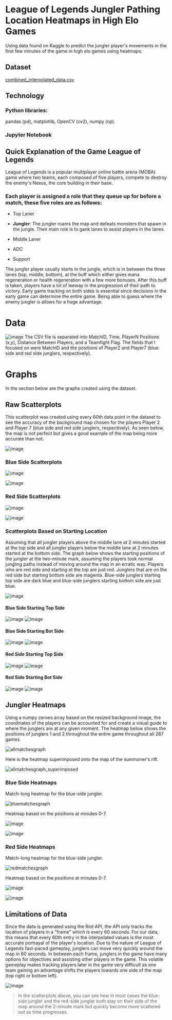 # League of Legends Jungler Pathing Location Heatmaps in High Elo Games
Using data found on Kaggle to predict the jungler player's movements in the first few minutes of the game in high elo games using heatmaps.

## Dataset

[combined_interpolated_data.csv](https://www.kaggle.com/datasets/lawsus/lol-interpolated-positions)

## Technology

### Python libraries: 

pandas (pd), matplotlib, OpenCV (cv2), numpy (np).

### Jupyter Notebook


## Quick Explanation of the Game League of Legends

League of Legends is a popular multiplayer online battle arena (MOBA) game where two teams, each composed of five players, compete to destroy the enemy's Nexus, the core building in their base.

### Each player is assigned a role that they queue up for before a match, these five roles are as follows:

* Top Laner

* **Jungler**: The jungler roams the map and defeats monsters that spawn in the jungle. Their main role is to gank lanes to assist players in the lanes.

* Middle Laner

* ADC

* Support

The jungler player usually starts in the jungle, which is in between the three lanes (top, middle, bottom), at the buff which either gives mana regeneration or health regeneration with a few more bonuses. After this buff is taken, players have a lot of leeway in the progression of their path to victory. Early game tracking on both sides is essential since decisions in the early game can determine the entire game. Being able to guess where the enemy jungler is allows for a huge advantage.
# Data
![image](https://github.com/francotaboada/jungler-heatmap/assets/18605940/6378e38e-6775-4b6b-8999-f006d11924c1)
The CSV file is separated into MatchID, Time, PlayerN Positions (x,y), Distance Between Players, and a Teamfight Flag. The fields that I focused on were MatchID and the positions of Player2 and Player7 (blue side and red side junglers, respectively).
# Graphs
In the section below are the graphs created using the dataset.
## Raw Scatterplots
This scatterplot was created using every 60th data point in the dataset to see the accuracy of the background map chosen for the players Player 2 and Player 7 (blue side and red side junglers, respectively). As seen below, the map is not perfect but gives a good example of the map being more accurate than not.

![image](https://github.com/francotaboada/jungler-heatmap/assets/18605940/6be9f53b-9350-4f38-b2e8-081f540ae752)


### Blue Side Scatterplots

![image](https://github.com/francotaboada/jungler-heatmap/assets/18605940/6cfdff0b-2296-4cf5-9157-811bbcffb708)

![image](https://github.com/francotaboada/jungler-heatmap/assets/18605940/12b49e03-afb5-467b-80c9-137daeed93c9)

### Red Side Scatterplots

![image](https://github.com/francotaboada/jungler-heatmap/assets/18605940/6094c8d5-be8d-4a03-80cf-d0b6a47f551a)

![image](https://github.com/francotaboada/jungler-heatmap/assets/18605940/a215ad54-a8df-49fa-a810-ac3c942f1758)

### Scatterplots Based on Starting Location
Assuming that all jungler players above the middle lane at 2 minutes started at the top side and all jungler players below the middle lane at 2 minutes started at the bottom side. The graph below shows the starting positions of the jungler at the two-minute mark, assuming the players took normal jungling paths instead of moving around the map in an erratic way. Players who are red side and starting at the top are just red. Junglers that are on the red side but starting bottom side are magenta. Blue-side junglers starting top side are dark blue and blue-side junglers starting bottom side are just blue.

![image](https://github.com/francotaboada/jungler-heatmap/assets/18605940/546e3aaf-3f7d-4792-825f-155bf7f3171d)

#### Blue Side Starting Top Side
![image](https://github.com/francotaboada/jungler-heatmap/assets/18605940/ddd6d2f1-5b41-44c1-9595-ad87a8418adc)
![image](https://github.com/francotaboada/jungler-heatmap/assets/18605940/050e6c79-6dd5-4a96-916b-7362d000cf2c)


#### Blue Side Starting Bot Side
![image](https://github.com/francotaboada/jungler-heatmap/assets/18605940/92b5674f-8b62-414f-a64a-85afb779d1be)
![image](https://github.com/francotaboada/jungler-heatmap/assets/18605940/de216003-2241-4eda-ae4b-9307b1177266)

#### Red Side Starting Top Side
![image](https://github.com/francotaboada/jungler-heatmap/assets/18605940/91ac6917-823e-405f-a981-1ce4bcdb65e9)
![image](https://github.com/francotaboada/jungler-heatmap/assets/18605940/7d517e5a-6cbb-4bf2-b636-57861670af92)

#### Red Side Starting Bot Side
![image](https://github.com/francotaboada/jungler-heatmap/assets/18605940/a359ba2e-962e-4fbe-83cc-92a89aed4a94)
![image](https://github.com/francotaboada/jungler-heatmap/assets/18605940/4e45ab37-6d32-4a7b-8d84-0634a1a0a343)

## Jungler Heatmaps
Using a numpy zeroes array based on the resized background image, the coordinates of the players can be accounted for and create a visual guide to where the junglers are at any given moment. The heatmap below shows the positions of junglers 1 and 2 throughout the entire game throughout all 287 games.

![allmatchesgraph](https://github.com/francotaboada/jungler-heatmap/assets/18605940/422b989c-13e0-4fd5-81c9-9604368500fc)

Here is the heatmap superimposed onto the map of the summoner's rift.

![allmatchesgraph_superimposed](https://github.com/francotaboada/jungler-heatmap/assets/18605940/07d5f642-f0e7-45f1-9e41-5b6fc9c958b0)

### Blue Side Heatmaps
Match-long heatmap for the blue-side jungler.

![bluematchesgraph](https://github.com/francotaboada/jungler-heatmap/assets/18605940/acd9fdcf-36e2-4f16-9f0e-d7a3363cfcd2)

Heatmap based on the positions at minutes 0-7.

![image](https://github.com/francotaboada/jungler-heatmap/assets/18605940/c57b1990-78c3-4507-a790-f528d6622926)

![image](https://github.com/francotaboada/jungler-heatmap/assets/18605940/33ffef1a-5edd-4880-85aa-5e0a1ea062d4)


### Red Side Heatmaps
Match-long heatmap for the blue-side jungler.

![redmatchesgraph](https://github.com/francotaboada/jungler-heatmap/assets/18605940/18f7320f-7639-4e11-a6c7-07449da96b9f)

Heatmap based on the positions at minutes 0-7.

![image](https://github.com/francotaboada/jungler-heatmap/assets/18605940/fbddceb6-80ff-41de-a329-444f8a893467)

![image](https://github.com/francotaboada/jungler-heatmap/assets/18605940/90b3f373-730f-4380-9bb5-f189d4f56113)


## Limitations of Data

Since the data is generated using the Riot API, the API only tracks the location of players in a "frame" which is every 60 seconds. For our data, this means that every 60th entry in the interpolated values is the most accurate portrayal of the player's location. Due to the nature of League of Legends fast-paced gameplay, junglers can move very quickly around the map in 60 seconds. In between each frame, junglers in the game have many options for objectives and assisting other players in the game. This volatile gameplay makes tracking players later in the game very difficult as one team gaining an advantage shifts the players towards one side of the map (top right or bottom left).

![image](https://github.com/francotaboada/jungler-heatmap/assets/18605940/744ef681-4630-4c1d-861e-978dda690fc3)

> In the scatterplots above, you can see how in most cases the blue-side jungler and the red-side jungler both stay on their side of the map around the 2-minute mark but quickly become more scattered out as time progresses.

